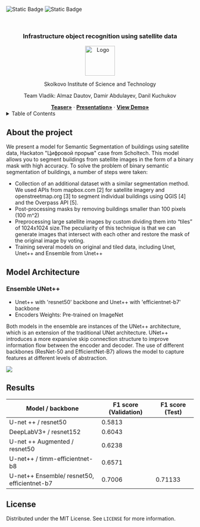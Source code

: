 ![Static Badge](https://img.shields.io/badge/CONTRIBUTORS-3-red?link=https%3A%2F%2Fgithub.com%2FSmulemun%2Fmusic-to-image%2Fgraphs%2Fcontributors)
![Static Badge](https://img.shields.io/badge/LICENSE-MIT-green?link=https%3A%2F%2Fgithub.com%2FSmulemun%2Fmusic-to-image%2Fblob%2Fmain%2FLICENSE)


<!-- PROJECT LOGO -->
<br />
<div align="center">

  <h3 align="center">Infrastructure object recognition using satellite data</h3>

  <p align="center">
      </p>
    <a href="https://github.com/othneildrew/Best-README-Template">
    <img src="https://static7.tgstat.ru/channels/_0/ba/badb3a1dbc243ca1c631391943be588a.jpg" alt="Logo" width="80" height="80">
  </a>
  </p>
        Skolkovo Institute of Science and Technology
      <br />
        <p align="center">
          Team Vladik:
          Almaz Dautov, Damir Abdulayev, Danil Kuchukov
      </p>
    <a href="https://docs.google.com/document/d/1uiGTBn9Rf7Vny-fc9C7ETZ9FvvwLYmAYQ7yLU4dvCV4/edit#heading=h.tut3bn1jjr"><strong> Teaser»</strong></a>
     ·
    <a href="https://lodmedia.hb.bizmrg.com/presentations/1065852/1059974/Final_Presentation_1_.pdf"><strong>Presentation»</strong></a>
     ·
    <a href="https://drive.google.com/file/d/1F8hC8Akxj9BKKEsJc7F3LBb2lck7zNnx/view"><strong>View Demo»</strong></a>
    <br />
</div>

<!-- TABLE OF CONTENTS -->
<details>
  <summary>Table of Contents</summary>
  <ol>
    <li>
      <a href="#about-the-project">About The Project</a>
    </li>
    <li><a href="#model-architecture">Model Architecture</a></li>
    <li><a href="#Results">Results</a></li>
     <li><a href="#license">License</a></li>
  </ol>
</details>

<!-- ABOUT -->
## About the project

We present a model for Semantic Segmentation of buildings using satellite data, Hackaton "Цифровой прорыв" case from Scholtech. This model allows you to segment buildings from satellite images in the form of a binary mask with high accuracy.
To solve the problem of binary semantic segmentation of buildings, a number of steps were taken:
- Collection of an additional dataset with a similar segmentation method. We used APIs from mapbox.com [2] for satellite imagery and openstreetmap.org [3] to segment individual buildings using QGIS [4] and the Overpass API [5].
- Post-processing masks by removing buildings smaller than 100 pixels (100 m^2)
- Preprocessing large satellite images by custom dividing them into “tiles” of 1024x1024 size.The peculiarity of this technique is that we can generate images that intersect with each other and restore the mask of the original image by voting.
- Training several models on original and tiled data, including Unet, Unet++ and Ensemble from Unet++


<!-- MODEL -->
## Model Architecture

### Ensemble UNet++

- Unet++ with 'resnet50' backbone and Unet++ with 'efficientnet-b7' backbone
- Encoders Weights: Pre-trained on ImageNet

Both models in the ensemble are instances of the UNet++ architecture, which is an extension of the traditional UNet architecture. UNet++ introduces a more expansive skip connection structure to improve information flow between the encoder and decoder. The use of different backbones (ResNet-50 and EfficientNet-B7) allows the model to capture features at different levels of abstraction.

![](https://miro.medium.com/v2/resize:fit:2000/1*XmqyKSM3I68GWGJg3V5ZkQ.jpeg)

## Results

| Model / backbone                            | F1 score (Validation) | F1 score (Test)  | 
|---------------------------------------------|----------|---|
| U-net ++ / resnet50                         | 0.5813   |   |  
| DeepLabV3+ / resnet152                      | 0.6043   |   |  
| U-net ++ Augmented / resnet50               | 0.6238   |   |  
| U-net++ / timm-efficientnet-b8              | 0.6571   |   |   
| U-net++ Ensemble/ resnet50, efficientnet-b7 | 0.7006   |  0.71133 |  

<!-- LICENSE -->
## License
Distributed under the MIT License. See `LICENSE` for more information.
